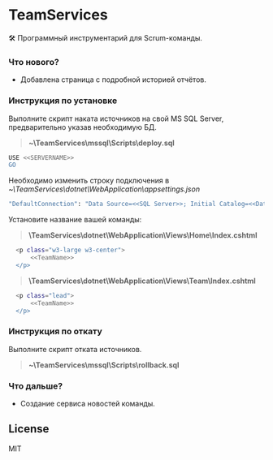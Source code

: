 ﻿# TeamServices
🛠 Программный инструментарий для Scrum-команды.

### Что нового?

  - Добавлена страница с подробной историей отчётов.
  
### Инструкция по установке

Выполните скрипт наката источников на свой MS SQL Server, предварительно указав необходимую БД.

>**~\TeamServices\mssql\Scripts\deploy.sql**

```sh
USE <<SERVERNAME>>
GO
```

Необходимо изменить строку подключения в *~\TeamServices\dotnet\WebApplication\appsettings.json*

```sh
"DefaultConnection": "Data Source=<<SQL Server>>; Initial Catalog=<<Data Base>>; Integrated Security=False; User ID=<<UserName>>;Password=<<Password>>;"
```

Установите название вашей команды:
>**\TeamServices\dotnet\WebApplication\Views\Home\Index.cshtml**
```sh
  <p class="w3-large w3-center">
      <<TeamName>>
  </p>
```
>**\TeamServices\dotnet\WebApplication\Views\Team\Index.cshtml**
```sh
  <p class="lead">
      <<TeamName>>
  </p>
```

### Инструкция по откату

Выполните скрипт отката источников.
>**~\TeamServices\mssql\Scripts\rollback.sql**

### Что дальше?

  - Создание сервиса новостей команды.

License
----

MIT

